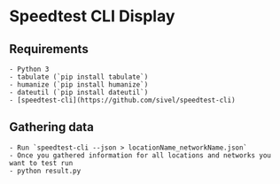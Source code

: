 # Speedtest CLI Display

## Requirements
    - Python 3
    - tabulate (`pip install tabulate`)
    - humanize (`pip install humanize`)
    - dateutil (`pip install dateutil`)
    - [speedtest-cli](https://github.com/sivel/speedtest-cli)

## Gathering data
    - Run `speedtest-cli --json > locationName_networkName.json`
    - Once you gathered information for all locations and networks you want to test run
    - python result.py
